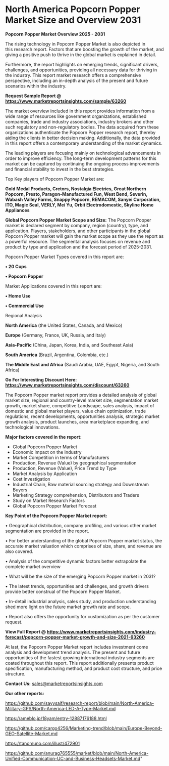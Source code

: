 # North America Popcorn Popper Market Size and Overview 2031

<Strong> Popcorn Popper Market Overview 2025 - 2031</strong>

The rising technology in Popcorn Popper Market is also depicted in this research report. Factors that are boosting the growth of the market, and giving a positive push to thrive in the global market is explained in detail.

Furthermore, the report highlights on emerging trends, significant drivers, challenges, and opportunities, providing all necessary data for thriving in the industry. This report market research offers a comprehensive perspective, including an in-depth analysis of the present and future scenarios within the industry.

<strong>Request Sample Report @ <a href=https://www.marketreportsinsights.com/sample/63260>https://www.marketreportsinsights.com/sample/63260</a></strong>

The market overview included in this report provides information from a wide range of resources like government organizations, established companies, trade and industry associations, industry brokers and other such regulatory and non-regulatory bodies. The data acquired from these organizations authenticate the Popcorn Popper research report, thereby aiding the clients in better decision making. Additionally, the data provided in this report offers a contemporary understanding of the market dynamics.

The leading players are focusing mainly on technological advancements in order to improve efficiency. The long-term development patterns for this market can be captured by continuing the ongoing process improvements and financial stability to invest in the best strategies.

Top Key players of Popcorn Popper Market are:

<strong>Gold Medal Products, Cretors, Nostalgia Electrics, Great Northern Popcorn, Presto, Paragon-Manufactured Fun, West Bend, Severin, Wabash Valley Farms, Snappy Popcorn, REMACOM, Sanyei Corporation, ITO, Magic Seal, VERLY, Mei Yu, Orbit Electrodomestic, Skyline Home Appliances</strong>

<strong><b>Global Popcorn Popper Market Scope and Size:</b></strong>
The Popcorn Popper market is declared segment by company, region (country), type, and application. Players, stakeholders, and other participants in the global Popcorn Popper market will gain the market scope as they use the report as a powerful resource. The segmental analysis focuses on revenue and product by type and application and the forecast period of 2025-2031.

Popcorn Popper Market Types covered in this report are:

<strong>• 20 Cups

• Popcorn Popper</strong>

Market Applications covered in this report are:

<strong>• Home Use

• Commercial Use</strong> 

Regional Analysis

<strong>North America</strong> (the United States, Canada, and Mexico)

<strong>Europe</strong> (Germany, France, UK, Russia, and Italy)

<strong>Asia-Pacific</strong> (China, Japan, Korea, India, and Southeast Asia)

<strong>South America</strong> (Brazil, Argentina, Colombia, etc.)

<strong>The Middle East and Africa</strong> (Saudi Arabia, UAE, Egypt, Nigeria, and South Africa)

<strong>Go For Interesting Discount Here: <a href=https://www.marketreportsinsights.com/discount/63260>https://www.marketreportsinsights.com/discount/63260</a></strong>

The Popcorn Popper market report provides a detailed analysis of global market size, regional and country-level market size, segmentation market growth, market share, competitive Landscape, sales analysis, impact of domestic and global market players, value chain optimization, trade regulations, recent developments, opportunities analysis, strategic market growth analysis, product launches, area marketplace expanding, and technological innovations.

<strong><b>Major factors covered in the report:</b></strong>
<ul>
  <li>Global Popcorn Popper Market </li>
  <li>Economic Impact on the Industry</li>
  <li>Market Competition in terms of Manufacturers</li>
  <li>Production, Revenue (Value) by geographical segmentation</li>
  <li>Production, Revenue (Value), Price Trend by Type</li>
  <li>Market Analysis by Application</li>
  <li>Cost Investigation</li>
  <li>Industrial Chain, Raw material sourcing strategy and Downstream Buyers</li>
  <li>Marketing Strategy comprehension, Distributors and Traders</li>
  <li>Study on Market Research Factors</li>
  <li>Global Popcorn Popper Market Forecast</li>
</ul>

<strong><b>Key Point of the Popcorn Popper Market report:</b></strong>

• Geographical distribution, company profiling, and various other market segmentation are provided in the report.

• For better understanding of the global Popcorn Popper market status, the accurate market valuation which comprises of size, share, and revenue are also covered.

• Analysis of the competitive dynamic factors better extrapolate the complete market overview

• What will be the size of the emerging Popcorn Popper market in 2031?

• The latest trends, opportunities and challenges, and growth drivers provide better construal of the Popcorn Popper Market.

• In-detail industrial analysis, sales study, and production understanding shed more light on the future market growth rate and scope.

• Report also offers the opportunity for customization as per the customer request.

<strong><b>View Full Report @ <a href=https://www.marketreportsinsights.com/industry-forecast/popcorn-popper-market-growth-and-size-2021-63260>https://www.marketreportsinsights.com/industry-forecast/popcorn-popper-market-growth-and-size-2021-63260</a></b></strong>


At last, the Popcorn Popper Market report includes investment come analysis and development trend analysis. The present and future opportunities of the fastest growing international industry segments are coated throughout this report. This report additionally presents product specification, manufacturing method, and product cost structure, and price structure.

<strong>Contact Us:</strong>
sales@marketreportsinsights.com

<strong>Our other reports:</strong>

<a href=https://github.com/sayysaif/research-report/blob/main/North-America-Military-GPS/North-America-LED-A-Type-Market.md>https://github.com/sayysaif/research-report/blob/main/North-America-Military-GPS/North-America-LED-A-Type-Market.md</a>

<a href=https://ameblo.jp/18yam/entry-12887176188.html>https://ameblo.jp/18yam/entry-12887176188.html</a>

<a href=https://github.com/cargo4256/Marketing-trend/blob/main/Europe-Beyond-GEO-Satellite-Market.md>https://github.com/cargo4256/Marketing-trend/blob/main/Europe-Beyond-GEO-Satellite-Market.md</a>

<a href=https://tanomuno.com/illust/472901>https://tanomuno.com/illust/472901</a>

<a href=https://github.com/anurag765555/market/blob/main/North-America-Unified-Communication-UC-and-Business-Headsets-Market.md>https://github.com/anurag765555/market/blob/main/North-America-Unified-Communication-UC-and-Business-Headsets-Market.md</a>"
